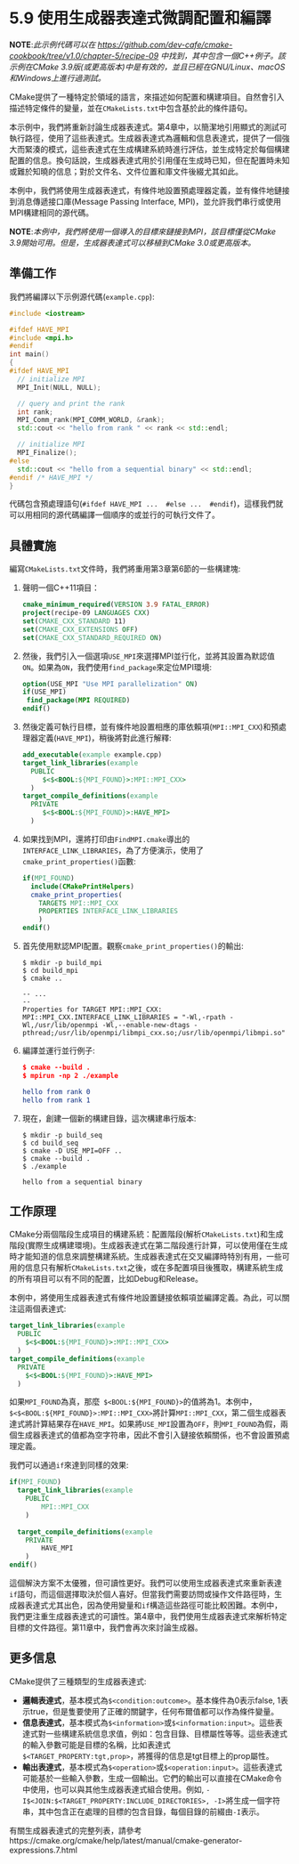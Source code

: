 # 5.9 使用生成器表達式微調配置和編譯

**NOTE**:*此示例代碼可以在 https://github.com/dev-cafe/cmake-cookbook/tree/v1.0/chapter-5/recipe-09 中找到，其中包含一個C++例子。該示例在CMake 3.9版(或更高版本)中是有效的，並且已經在GNU/Linux、macOS和Windows上進行過測試。*

CMake提供了一種特定於領域的語言，來描述如何配置和構建項目。自然會引入描述特定條件的變量，並在`CMakeLists.txt`中包含基於此的條件語句。

本示例中，我們將重新討論生成器表達式。第4章中，以簡潔地引用顯式的測試可執行路徑，使用了這些表達式。生成器表達式為邏輯和信息表達式，提供了一個強大而緊湊的模式，這些表達式在生成構建系統時進行評估，並生成特定於每個構建配置的信息。換句話說，生成器表達式用於引用僅在生成時已知，但在配置時未知或難於知曉的信息；對於文件名、文件位置和庫文件後綴尤其如此。

本例中，我們將使用生成器表達式，有條件地設置預處理器定義，並有條件地鏈接到消息傳遞接口庫(Message Passing Interface, MPI)，並允許我們串行或使用MPI構建相同的源代碼。

**NOTE**:*本例中，我們將使用一個導入的目標來鏈接到MPI，該目標僅從CMake 3.9開始可用。但是，生成器表達式可以移植到CMake 3.0或更高版本。*

## 準備工作

我們將編譯以下示例源代碼(`example.cpp`):

```c++
#include <iostream>

#ifdef HAVE_MPI
#include <mpi.h>
#endif
int main()
{
#ifdef HAVE_MPI
  // initialize MPI
  MPI_Init(NULL, NULL);

  // query and print the rank
  int rank;
  MPI_Comm_rank(MPI_COMM_WORLD, &rank);
  std::cout << "hello from rank " << rank << std::endl;

  // initialize MPI
  MPI_Finalize();
#else
  std::cout << "hello from a sequential binary" << std::endl;
#endif /* HAVE_MPI */
}
```

代碼包含預處理語句(`#ifdef HAVE_MPI ...  #else ...  #endif`)，這樣我們就可以用相同的源代碼編譯一個順序的或並行的可執行文件了。

## 具體實施

編寫`CMakeLists.txt`文件時，我們將重用第3章第6節的一些構建塊:

1. 聲明一個C++11項目：

   ```cmake
   cmake_minimum_required(VERSION 3.9 FATAL_ERROR)
   project(recipe-09 LANGUAGES CXX)
   set(CMAKE_CXX_STANDARD 11)
   set(CMAKE_CXX_EXTENSIONS OFF)
   set(CMAKE_CXX_STANDARD_REQUIRED ON)
   ```

2. 然後，我們引入一個選項`USE_MPI`來選擇MPI並行化，並將其設置為默認值`ON`。如果為`ON`，我們使用`find_package`來定位MPI環境:

   ```cmake
   option(USE_MPI "Use MPI parallelization" ON)
   if(USE_MPI)
   	find_package(MPI REQUIRED)
   endif()
   ```

3. 然後定義可執行目標，並有條件地設置相應的庫依賴項(`MPI::MPI_CXX`)和預處理器定義(`HAVE_MPI`)，稍後將對此進行解釋:

   ```cmake
   add_executable(example example.cpp)
   target_link_libraries(example
     PUBLIC
     	$<$<BOOL:${MPI_FOUND}>:MPI::MPI_CXX>
     )
   target_compile_definitions(example
     PRIVATE
     	$<$<BOOL:${MPI_FOUND}>:HAVE_MPI>
     )	
   ```

4. 如果找到MPI，還將打印由`FindMPI.cmake`導出的`INTERFACE_LINK_LIBRARIES`，為了方便演示，使用了`cmake_print_properties()`函數:

   ```cmake
   if(MPI_FOUND)
     include(CMakePrintHelpers)
     cmake_print_properties(
       TARGETS MPI::MPI_CXX
       PROPERTIES INTERFACE_LINK_LIBRARIES
       )
   endif()
   ```

5. 首先使用默認MPI配置。觀察`cmake_print_properties()`的輸出:

   ```shell
   $ mkdir -p build_mpi
   $ cd build_mpi
   $ cmake ..
   
   -- ...
   --
   Properties for TARGET MPI::MPI_CXX:
   MPI::MPI_CXX.INTERFACE_LINK_LIBRARIES = "-Wl,-rpath -Wl,/usr/lib/openmpi -Wl,--enable-new-dtags -pthread;/usr/lib/openmpi/libmpi_cxx.so;/usr/lib/openmpi/libmpi.so"
   ```

6. 編譯並運行並行例子:

   ```cmake
   $ cmake --build .
   $ mpirun -np 2 ./example
   
   hello from rank 0
   hello from rank 1
   ```

7. 現在，創建一個新的構建目錄，這次構建串行版本:

   ```shell
   $ mkdir -p build_seq
   $ cd build_seq
   $ cmake -D USE_MPI=OFF ..
   $ cmake --build .
   $ ./example
   
   hello from a sequential binary
   ```

## 工作原理

CMake分兩個階段生成項目的構建系統：配置階段(解析`CMakeLists.txt`)和生成階段(實際生成構建環境)。生成器表達式在第二階段進行計算，可以使用僅在生成時才能知道的信息來調整構建系統。生成器表達式在交叉編譯時特別有用，一些可用的信息只有解析`CMakeLists.txt`之後，或在多配置項目後獲取，構建系統生成的所有項目可以有不同的配置，比如Debug和Release。

本例中，將使用生成器表達式有條件地設置鏈接依賴項並編譯定義。為此，可以關注這兩個表達式:

```cmake
target_link_libraries(example
  PUBLIC
  	$<$<BOOL:${MPI_FOUND}>:MPI::MPI_CXX>
  )
target_compile_definitions(example
  PRIVATE
  	$<$<BOOL:${MPI_FOUND}>:HAVE_MPI>
  )
```

如果`MPI_FOUND`為真，那麼` $<BOOL:${MPI_FOUND}>`的值將為1。本例中，`$<$<BOOL:${MPI_FOUND}>:MPI::MPI_CXX>`將計算`MPI::MPI_CXX`，第二個生成器表達式將計算結果存在`HAVE_MPI`。如果將`USE_MPI`設置為`OFF`，則`MPI_FOUND`為假，兩個生成器表達式的值都為空字符串，因此不會引入鏈接依賴關係，也不會設置預處理定義。

我們可以通過`if`來達到同樣的效果:

```cmake
if(MPI_FOUND)
  target_link_libraries(example
    PUBLIC
    	MPI::MPI_CXX
    )
    
  target_compile_definitions(example
    PRIVATE
    	HAVE_MPI
    )
endif()	
```

這個解決方案不太優雅，但可讀性更好。我們可以使用生成器表達式來重新表達`if`語句，而這個選擇取決於個人喜好。但當我們需要訪問或操作文件路徑時，生成器表達式尤其出色，因為使用變量和`if`構造這些路徑可能比較困難。本例中，我們更注重生成器表達式的可讀性。第4章中，我們使用生成器表達式來解析特定目標的文件路徑。第11章中，我們會再次來討論生成器。

## 更多信息

CMake提供了三種類型的生成器表達式:

* **邏輯表達式**，基本模式為` $<condition:outcome> `。基本條件為0表示false, 1表示true，但是隻要使用了正確的關鍵字，任何布爾值都可以作為條件變量。
* **信息表達式**，基本模式為`$<information>`或`$<information:input>`。這些表達式對一些構建系統信息求值，例如：包含目錄、目標屬性等等。這些表達式的輸入參數可能是目標的名稱，比如表達式`  $<TARGET_PROPERTY:tgt,prop> `，將獲得的信息是tgt目標上的prop屬性。
* **輸出表達式**，基本模式為`$<operation>`或`$<operation:input>`。這些表達式可能基於一些輸入參數，生成一個輸出。它們的輸出可以直接在CMake命令中使用，也可以與其他生成器表達式組合使用。例如,
  ` -
  I$<JOIN:$<TARGET_PROPERTY:INCLUDE_DIRECTORIES>, -I> `將生成一個字符串，其中包含正在處理的目標的包含目錄，每個目錄的前綴由`-I`表示。

有關生成器表達式的完整列表，請參考https://cmake.org/cmake/help/latest/manual/cmake-generator-expressions.7.html

